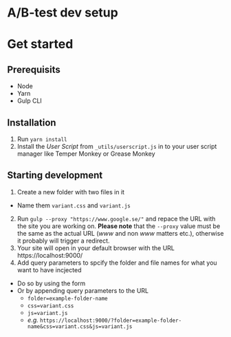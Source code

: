 A/B-test dev setup
===

# Get started

## Prerequisits
- Node
- Yarn
- Gulp CLI

## Installation
1. Run `yarn install`
2. Install the _User Script_ from `_utils/userscript.js` in to your user script manager like Temper Monkey or Grease Monkey

## Starting development
1. Create a new folder with two files in it
  - Name them `variant.css` and `variant.js`
2. Run `gulp --proxy "https://www.google.se/"` and repace the URL with the site you are working on. **Please note** that the `--proxy` value must be the same as the actual URL (_www_ and non _www_ matters etc.), otherwise it probably will trigger a redirect.
3. Your site will open in your default browser with the URL https://localhost:9000/
4. Add query parameters to spcify the folder and file names for what you want to have incjected
  - Do so by using the form
  - Or by appending query parameters to the URL
    - `folder=example-folder-name`
    - `css=variant.css`
    - `js=variant.js`
    - _e.g._ `https://localhost:9000/?folder=example-folder-name&css=variant.css&js=variant.js`
